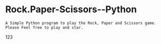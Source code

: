 # Rock.Paper-Scissors--Python
    A Simple Python program to play the Rock, Paper and Scissors game.
    Please Feel free to play and star.
123